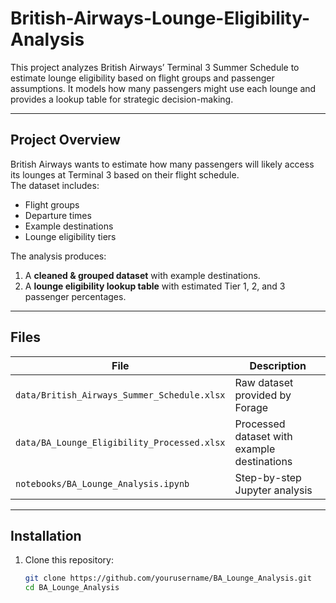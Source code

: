 # British-Airways-Lounge-Eligibility-Analysis

This project analyzes British Airways’ Terminal 3 Summer Schedule to estimate lounge eligibility 
based on flight groups and passenger assumptions. It models how many passengers might use 
each lounge and provides a lookup table for strategic decision-making.

---

##  Project Overview
British Airways wants to estimate how many passengers will likely access its lounges at 
Terminal 3 based on their flight schedule.  
The dataset includes:
- Flight groups
- Departure times
- Example destinations
- Lounge eligibility tiers

The analysis produces:
1. A **cleaned & grouped dataset** with example destinations.
2. A **lounge eligibility lookup table** with estimated Tier 1, 2, and 3 passenger percentages.

---

## Files
| File | Description |
|------|-------------|
| `data/British_Airways_Summer_Schedule.xlsx` | Raw dataset provided by Forage |
| `data/BA_Lounge_Eligibility_Processed.xlsx` | Processed dataset with example destinations |
| `notebooks/BA_Lounge_Analysis.ipynb` | Step-by-step Jupyter analysis |

---

## Installation
1. Clone this repository:
   ```bash
   git clone https://github.com/yourusername/BA_Lounge_Analysis.git
   cd BA_Lounge_Analysis
